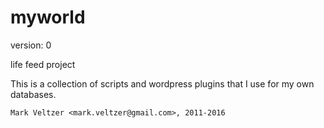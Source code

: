 myworld
=======

version: 0

life feed project

This is a collection of scripts and wordpress plugins that I use for my own databases.

	Mark Veltzer <mark.veltzer@gmail.com>, 2011-2016
